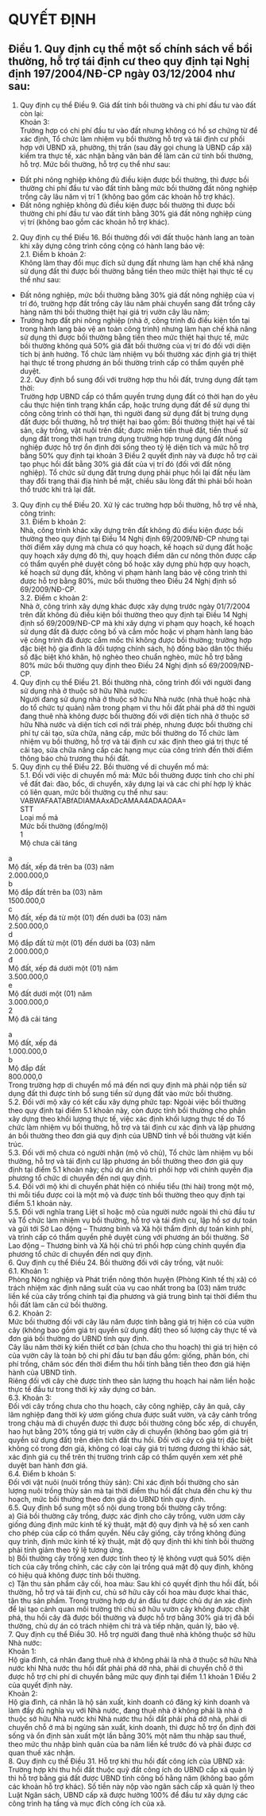 # QUYẾT ĐỊNH

## Điều 1. Quy định cụ thể một số chính sách về bồi thường, hỗ trợ tái định cư theo quy định tại Nghị định 197/2004/NĐ-CP ngày 03/12/2004 như sau:  
1. Quy định cụ thể Điều 9. Giá đất tính bồi thường và chi phí đầu tư vào đất còn lại:  
Khoản 3:  
Trường hợp có chi phí đầu tư vào đất nhưng không có hồ sơ chứng từ để xác định, Tổ chức làm nhiệm vụ bồi thường hỗ trợ và tái định cư phối hợp với UBND xã, phường, thị trấn (sau đây gọi chung là UBND cấp xã) kiểm tra thực tế, xác nhận bằng văn bản để làm căn cứ tính bồi thường, hỗ trợ. Mức bồi thường, hỗ trợ cụ thể như sau:  
- Đất phi nông nghiệp không đủ điều kiện được bồi thường, thì được bồi thường chi phí đầu tư vào đất tính bằng mức bồi thường đất nông nghiệp trồng cây lâu năm vị trí 1 (không bao gồm các khoản hỗ trợ khác).  
- Đất nông nghiệp không đủ điều kiện được bồi thường thì được bồi thường chi phí đầu tư vào đất tính bằng 30% giá đất nông nghiệp cùng vị trí (không bao gồm các khoản hỗ trợ khác).  
2. Quy định cụ thể Điều 16. Bồi thường đối với đất thuộc hành lang an toàn khi xây dựng công trình công cộng có hành lang bảo vệ:  
2.1. Điểm b khoản 2:  
Không làm thay đổi mục đích sử dụng đất nhưng làm hạn chế khả năng sử dụng đất thì được bồi thường bằng tiền theo mức thiệt hại thực tế cụ thể như sau:  
- Đất nông nghiệp, mức bồi thường bằng 30% giá đất nông nghiệp của vị trí đó, trường hợp đất trồng cây lâu năm phải chuyển sang đất trồng cây hàng năm thì bồi thường thiệt hại giá trị vườn cây lâu năm;  
- Trường hợp đất phi nông nghiệp (nhà ở, công trình đủ điều kiện tồn tại trong hành lang bảo vệ an toàn công trình) nhưng làm hạn chế khả năng sử dụng thì được bồi thường bằng tiền theo mức thiệt hại thực tế, mức bồi thường không quá 50% giá đất bồi thường của vị trí đó đối với diện tích bị ảnh hưởng. Tổ chức làm nhiệm vụ bồi thường xác định giá trị thiệt hại thực tế trong phương án bồi thường trình cấp có thẩm quyền phê duyệt.  
2.2. Quy định bổ sung đối với trường hợp thu hồi đất, trưng dụng đất tạm thời:  
Trường hợp UBND cấp có thẩm quyền trưng dụng đất có thời hạn do yêu cầu thực hiện tình trạng khẩn cấp, hoặc trưng dụng đất để sử dụng thi công công trình có thời hạn, thì người đang sử dụng đất bị trưng dụng đất được bồi thường, hỗ trợ thiệt hại bao gồm: Bồi thường thiệt hại về tài sản, cây trồng, vật nuôi trên đất; được miễn tiền thuê đất, tiền thuế sử dụng đất trong thời hạn trưng dụng trường hợp trưng dụng đất nông nghiệp được hỗ trợ ổn định đời sống theo tỷ lệ diện tích và mức hỗ trợ bằng 50% quy định tại khoản 3 Điều 2 quyết định này và được hỗ trợ cải tạo phục hồi đất bằng 30% giá đất của vị trí đó (đối với đất nông nghiệp). Tổ chức sử dụng đất trưng dụng phải phục hồi lại đất nếu làm thay đổi trạng thái địa hình bề mặt, chiều sâu lòng đất thì phải bồi hoàn thổ trước khi trả lại đất.  
3. Quy định cụ thể Điều 20. Xử lý các trường hợp bồi thường, hỗ trợ về nhà, công trình:  
3.1. Điểm b khoản 2:  
Nhà, công trình khác xây dựng trên đất không đủ điều kiện được bồi thường theo quy định tại Điều 14 Nghị định 69/2009/NĐ-CP nhưng tại thời điểm xây dựng mà chưa có quy hoạch, kế hoạch sử dụng đất hoặc quy hoạch xây dựng đô thị, quy hoạch điểm dân cư nông thôn được cấp có thẩm quyền phê duyệt công bố hoặc xây dựng phù hợp quy hoạch, kế hoạch sử dụng đất, không vi phạm hành lang bảo vệ công trình thì được hỗ trợ bằng 80%, mức bồi thường theo Điều 24 Nghị định số 69/2009/NĐ-CP.  
3.2. Điểm c khoản 2:  
Nhà ở, công trình xây dựng khác được xây dựng trước ngày 01/7/2004 trên đất không đủ điều kiện bồi thường theo quy định tại Điều 14 Nghị định số 69/2009/NĐ-CP mà khi xây dựng vi phạm quy hoạch, kế hoạch sử dụng đất đã được công bố và cắm mốc hoặc vi phạm hành lang bảo vệ công trình đã được cắm mốc thì không được bồi thường; trường hợp đặc biệt hộ gia đình là đối tượng chính sách, hộ đồng bào dân tộc thiểu số đặc biệt khó khăn, hộ nghèo theo chuẩn nghèo, mức hỗ trợ bằng 80% mức bồi thường quy định theo Điều 24 Nghị định số 69/2009/NĐ-CP.  
4. Quy định cụ thể Điều 21. Bồi thường nhà, công trình đối với người đang sử dụng nhà ở thuộc sở hữu Nhà nước:  
Người đang sử dụng nhà ở thuộc sở hữu Nhà nước (nhà thuê hoặc nhà do tổ chức tự quản) nằm trong phạm vi thu hồi đất phải phá dỡ thì người đang thuê nhà không được bồi thường đối với diện tích nhà ở thuộc sở hữu Nhà nước và diện tích cơi nới trái phép, nhưng được bồi thường chi phí tự cải tạo, sửa chữa, nâng cấp, mức bồi thường do Tổ chức làm nhiệm vụ bồi thường, hỗ trợ và tái định cư xác định theo giá trị thực tế cải tạo, sửa chữa nâng cấp các hạng mục của công trình đến thời điểm thông báo chủ trương thu hồi đất.  
5. Quy định cụ thể Điều 22. Bồi thường về di chuyển mồ mả:  
5.1. Đối với việc di chuyển mồ mả: Mức bồi thường được tính cho chi phí về đất đai: đào, bốc, di chuyển, xây dựng lại và các chi phí hợp lý khác có liên quan, mức bồi thường cụ thể như sau:  VABWAFAATABfADIAMAAxADcAMAA4ADAAOAA=    
STT    
Loại mồ mả    
Mức bồi thường (đồng/mộ)      
1    
Mộ chưa cải táng    
      
a    
Mộ đất, xếp đá trên ba (03) năm    
2.000.000,0      
b    
Mộ đắp đất trên ba (03) năm    
1500.000,0      
c    
Mộ đất, xếp đá từ một (01) đến dưới ba (03) năm    
2.500.000,0      
d    
Mộ đắp đất từ một (01) đến dưới ba (03) năm    
2.000.000,0      
đ    
Mộ đất, xếp đá dưới một (01) năm    
3.500.000,0      
e    
Mộ đất dưới một (01) năm    
3.000.000,0      
2    
Mộ đã cải táng    
      
a    
Mộ đất, xếp đá    
1.000.000,0      
b    
Mộ đắp đất    
800.000,0     
Trong trường hợp di chuyển mồ mả đến nơi quy định mà phải nộp tiền sử dụng đất thì được tính bổ sung tiền sử dụng đất vào mức bồi thường.  
5.2. Đối với mộ xây có kết cấu xây dựng phức tạp: Ngoài việc bồi thường theo quy định tại điểm 5.1 khoản này, còn được tính bồi thường cho phần xây dựng theo khối lượng thực tế, việc xác định khối lượng thực tế do Tổ chức làm nhiệm vụ bồi thường, hỗ trợ và tái định cư xác định và lập phương án bồi thường theo đơn giá quy định của UBND tỉnh về bồi thường vật kiến trúc.  
5.3. Đối với mộ chưa có người nhận (mộ vô chủ), Tổ chức làm nhiệm vụ bồi thường, hỗ trợ và tái định cư lập phương án bồi thường theo đơn giá quy định tại điểm 5.1 khoản này; chủ dự án chủ trì phối hợp với chính quyền địa phương tổ chức di chuyển đến nơi quy định.  
5.4. Đối với mộ khi di chuyển phát hiện có nhiều tiểu (thi hài) trong một mộ, thì mỗi tiểu được coi là một mộ và được tính bồi thường theo quy định tại điểm 5.1 khoản này.  
5.5. Đối với nghĩa trang Liệt sĩ hoặc mộ của người nước ngoài thì chủ đầu tư và Tổ chức làm nhiệm vụ bồi thường, hỗ trợ và tái định cư, lập hồ sơ dự toán và gửi tới Sở Lao động – Thương binh và Xã hội thẩm định dự toán kinh phí, và trình cấp có thẩm quyền phê duyệt cùng với phương án bồi thường. Sở Lao động – Thương binh và Xã hội chủ trì phối hợp cùng chính quyền địa phương tổ chức di chuyển đến nơi quy định.  
6. Quy định cụ thể Điều 24. Bồi thường đối với cây trồng, vật nuôi:  
6.1. Khoản 1:  
Phòng Nông nghiệp và Phát triển nông thôn huyện (Phòng Kinh tế thị xã) có trách nhiệm xác định năng suất của vụ cao nhất trong ba (03) năm trước liền kề của cây trồng chính tại địa phương và giá trung bình tại thời điểm thu hồi đất làm căn cứ bồi thường.  
6.2. Khoản 2:  
Mức bồi thường đối với cây lâu năm được tính bằng giá trị hiện có của vườn cây (không bao gồm giá trị quyền sử dụng đất) theo số lượng cây thực tế và đơn giá bồi thường do UBND tỉnh quy định.  
Cây lâu năm thời kỳ kiến thiết cơ bản (chưa cho thu hoạch) thì giá trị hiện có của vườn cây là toàn bộ chi phí đầu tư ban đầu gồm: giống, phân bón, chi phí trồng, chăm sóc đến thời điểm thu hồi tính bằng tiền theo đơn giá hiện hành của UBND tỉnh.  
Riêng đối với cây chè được tính theo sản lượng thu hoạch hai năm liền hoặc thực tế đầu tư trong thời kỳ xây dựng cơ bản.  
6.3. Khoản 3:  
Đối với cây trồng chưa cho thu hoạch, cây công nghiệp, cây ăn quả, cây lâm nghiệp đang thời kỳ ươm giống chưa được suất vườn, và cây cảnh trồng trong chậu mà di chuyển được thì được bồi thường công bốc xếp, di chuyển, hao hụt bằng 20% tổng giá trị vườn cây di chuyển (không bao gồm giá trị quyền sử dụng đất) trên diện tích đất thu hồi. Đối với cây có giá trị đặc biệt không có trong đơn giá, không có loại cây giá trị tương đương thì khảo sát, xác định giá cụ thể trên thị trường trình cấp có thẩm quyền xem xét phê duyệt ban hành đơn giá.  
6.4. Điểm b khoản 5:  
Đối với vật nuôi (nuôi trồng thủy sản): Chỉ xác định bồi thường cho sản lượng nuôi trồng thủy sản mà tại thời điểm thu hồi đất chưa đến chu kỳ thu hoạch, mức bồi thường theo đơn giá do UBND tỉnh quy định.  
6.5. Quy định bổ sung một số nội dung trong bồi thường cây trồng:  
a) Giá bồi thường cây trồng, được xác định cho cây trồng, vườn ươm cây giống đúng định mức kinh tế kỹ thuật, mật độ quy định và hệ số xen canh cho phép của cấp có thẩm quyền. Nếu cây giống, cây trồng không đúng quy trình, định mức kinh tế kỹ thuật, mật độ quy định thì khi tính bồi thường phải tính giảm theo tỷ lệ tương ứng.  
b) Bồi thường cây trồng xen được tính theo tỷ lệ không vượt quá 50% diện tích của cây trồng chính, các cây còn lại trồng quá mật độ quy định, không có hiệu quả không được tính bồi thường.  
c) Tận thu sản phẩm cây cối, hoa màu: Sau khi có quyết định thu hồi đất, bồi thường, hỗ trợ và tái định cư, chủ sở hữu cây cối hoa màu được khai thác, tận thu sản phẩm. Trong trường hợp dự án đầu tư được chủ dự án xác định để lại tạo cảnh quan môi trường thì chủ sở hữu vườn cây không được chặt phá, thu hồi cây đã được bồi thường và được hỗ trợ bằng 30% giá trị đã bồi thường, chủ dự án có trách nhiệm chi trả và tiếp nhận, quản lý, bảo vệ.  
7. Quy định cụ thể Điều 30. Hỗ trợ người đang thuê nhà không thuộc sở hữu Nhà nước:  
Khoản 1:  
Hộ gia đình, cá nhân đang thuê nhà ở không phải là nhà ở thuộc sở hữu Nhà nước khi Nhà nước thu hồi đất phải phá dỡ nhà, phải di chuyển chỗ ở thì được hỗ trợ chi phí di chuyển bằng mức quy định tại điểm 1.1 khoản 1 Điều 2 của quyết định này.  
Khoản 2:  
Hộ gia đình, cá nhân là hộ sản xuất, kinh doanh có đăng ký kinh doanh và làm đầy đủ nghĩa vụ với Nhà nước, đang thuê nhà ở không phải là nhà ở thuộc sở hữu Nhà nước khi Nhà nước thu hồi đất phải phá dỡ nhà, phải di chuyển chỗ ở mà bị ngừng sản xuất, kinh doanh, thì được hỗ trợ ổn định đời sống và ổn định sản xuất một lần bằng 30% một năm thu nhập sau thuế, theo mức thu nhập bình quân của ba năm liền kề trước đó và phải được cơ quan thuế xác nhận.  
8. Quy định cụ thể Điều 31. Hỗ trợ khi thu hồi đất công ích của UBND xã:  
Trường hợp khi thu hồi đất thuộc quỹ đất công ích do UBND cấp xã quản lý thì hỗ trợ bằng giá đất được UBND tỉnh công bố hằng năm (không bao gồm các khoản hỗ trợ khác). Số tiền này nộp vào ngân sách cấp xã quản lý theo Luật Ngân sách, UBND cấp xã được hưởng 100% để đầu tư xây dựng các công trình hạ tầng và mục đích công ích của xã.